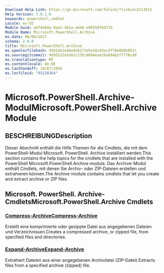 ```yaml
---
Download Help Link: https://go.microsoft.com/fwlink/?linkid=2113631
Help Version: 7.0.1.0
keywords: powershell,cmdlet
Locale: en-US
Module Guid: eb74e8da-9ae2-482a-a648-e96550fb8733
Module Name: Microsoft.PowerShell.Archive
ms.date: 06/09/2017
schema: 2.0.0
title: Microsoft.PowerShell.Archive
ms.openlocfilehash: 9162e61e4de02b173e5e18c03ec9f70e868b852c
ms.sourcegitcommit: 9d95532afe81c235c8094eae28ab84b2f77f8c48
ms.translationtype: MT
ms.contentlocale: de-DE
ms.lasthandoff: 10/07/2020
ms.locfileid: "93220364"
---
```

# <span data-ttu-id="f4da7-103">Microsoft.PowerShell.Archive-Modul</span><span class="sxs-lookup"><span data-stu-id="f4da7-103">Microsoft.PowerShell.Archive Module</span></span>

## <span data-ttu-id="f4da7-104">BESCHREIBUNG</span><span class="sxs-lookup"><span data-stu-id="f4da7-104">Description</span></span>

<span data-ttu-id="f4da7-105">Dieser Abschnitt enthält die Hilfe Themen für die Cmdlets, die mit dem PowerShell-Modul Microsoft. PowerShell. Archive installiert werden.</span><span class="sxs-lookup"><span data-stu-id="f4da7-105">This section contains the help topics for the cmdlets that are installed with the PowerShell Microsoft.PowerShell.Archive module.</span></span> <span data-ttu-id="f4da7-106">Das Archive-Modul enthält Cmdlets, mit denen Sie Archiv- oder ZIP-Dateien erstellen und extrahieren können.</span><span class="sxs-lookup"><span data-stu-id="f4da7-106">The Archive module contains cmdlets that let you create and extract archive or ZIP files.</span></span>

## <span data-ttu-id="f4da7-107">Microsoft. PowerShell. Archive-Cmdlets</span><span class="sxs-lookup"><span data-stu-id="f4da7-107">Microsoft.PowerShell.Archive Cmdlets</span></span>

### [<span data-ttu-id="f4da7-108">Compress-Archive</span><span class="sxs-lookup"><span data-stu-id="f4da7-108">Compress-Archive</span></span>](Compress-Archive.md)
<span data-ttu-id="f4da7-109">Erstellt eine komprimierte oder gezippte Datei aus angegebenen Dateien und Verzeichnissen.</span><span class="sxs-lookup"><span data-stu-id="f4da7-109">Creates a compressed archive, or zipped file, from specified files and directories.</span></span>

### [<span data-ttu-id="f4da7-110">Expand-Archive</span><span class="sxs-lookup"><span data-stu-id="f4da7-110">Expand-Archive</span></span>](Expand-Archive.md)
<span data-ttu-id="f4da7-111">Extrahiert Dateien aus einer angegebenen Archivdatei (ZIP-Datei).</span><span class="sxs-lookup"><span data-stu-id="f4da7-111">Extracts files from a specified archive (zipped) file.</span></span>
